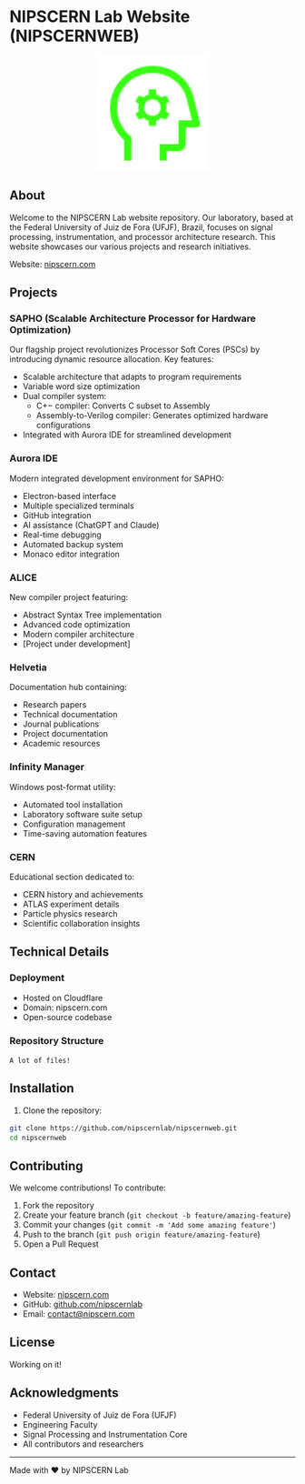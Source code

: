 # NIPSCERN Lab Website (NIPSCERNWEB)

<div align="center">
  <img src="https://github.com/nipscernlab/nipscernweb/blob/main/assets/icons/icon_home_psychology.svg" alt="NIPSCERN Logo" width="200"/>
</div>

## About

Welcome to the NIPSCERN Lab website repository. Our laboratory, based at the Federal University of Juiz de Fora (UFJF), Brazil, focuses on signal processing, instrumentation, and processor architecture research. This website showcases our various projects and research initiatives.

Website: [nipscern.com](https://nipscern.com)

## Projects

### SAPHO (Scalable Architecture Processor for Hardware Optimization)
Our flagship project revolutionizes Processor Soft Cores (PSCs) by introducing dynamic resource allocation. Key features:
- Scalable architecture that adapts to program requirements
- Variable word size optimization
- Dual compiler system:
  - C+− compiler: Converts C subset to Assembly
  - Assembly-to-Verilog compiler: Generates optimized hardware configurations
- Integrated with Aurora IDE for streamlined development

### Aurora IDE
Modern integrated development environment for SAPHO:
- Electron-based interface
- Multiple specialized terminals
- GitHub integration
- AI assistance (ChatGPT and Claude)
- Real-time debugging
- Automated backup system
- Monaco editor integration

### ALICE
New compiler project featuring:
- Abstract Syntax Tree implementation
- Advanced code optimization
- Modern compiler architecture
- [Project under development]

### Helvetia
Documentation hub containing:
- Research papers
- Technical documentation
- Journal publications
- Project documentation
- Academic resources

### Infinity Manager
Windows post-format utility:
- Automated tool installation
- Laboratory software suite setup
- Configuration management
- Time-saving automation features

### CERN
Educational section dedicated to:
- CERN history and achievements
- ATLAS experiment details
- Particle physics research
- Scientific collaboration insights

## Technical Details

### Deployment
- Hosted on Cloudflare
- Domain: nipscern.com
- Open-source codebase

### Repository Structure
```
A lot of files!

```

## Installation

1. Clone the repository:
```bash
git clone https://github.com/nipscernlab/nipscernweb.git
cd nipscernweb
```

## Contributing

We welcome contributions! To contribute:

1. Fork the repository
2. Create your feature branch (`git checkout -b feature/amazing-feature`)
3. Commit your changes (`git commit -m 'Add some amazing feature'`)
4. Push to the branch (`git push origin feature/amazing-feature`)
5. Open a Pull Request

## Contact

- Website: [nipscern.com](https://nipscern.com)
- GitHub: [github.com/nipscernlab](https://github.com/nipscernlab)
- Email: contact@nipscern.com

## License

Working on it!

## Acknowledgments

- Federal University of Juiz de Fora (UFJF)
- Engineering Faculty
- Signal Processing and Instrumentation Core
- All contributors and researchers

---

Made with ❤️ by NIPSCERN Lab

